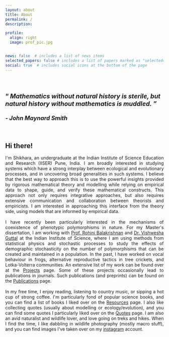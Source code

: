 ```yaml
---
layout: about
title: About
permalink: /
description:

profile:
  align: right
  image: prof_pic.jpg


news: false  # includes a list of news items
selected_papers: false # includes a list of papers marked as "selected={true}"
social: true  # includes social icons at the bottom of the page
---
```

<!---
<blockquote>
Mathematics without natural history is sterile, but natural history without mathematics is muddled.
<cite style="text-align: right"> - John Maynard Smith </cite>
</blockquote>
--->

<h1> <span  style="font-size:70%;text-align: justify;width:10%"> <br> &#8220; <i> Mathematics without natural history is sterile, but natural history without mathematics is muddled. &#8221; </i> </span> <br> <cite style="text-align:right-align;font-size: 65%"> <br> - John Maynard Smith </cite> </h1>
<br>
<h2> <b> Hi there! </b> </h2>
<div style="text-align: justify">
I'm Shikhara, an undergraduate at the Indian Institute of Science Education and Research (IISER) Pune, India. I am broadly interested in studying systems which have a strong interplay between ecological and evolutionary processes, and in uncovering broad generalities in such systems. I believe that the best way to approach this is to use the powerful insights provided by rigorous mathematical theory and modelling while relying on empirical data to shape, guide, and verify these mathematical constructs. This approach not only requires integrative approaches, but also requires extensive communication and collaboration between theorists and empiricists. I am interested in approaching this interface from the theory side, using models that are informed by empirical data.<br>
<br>
I have recently been particularly interested in the mechanisms of coexistence of phenotypic polymorphisms in nature. For my Master's dissertation, I am working with <a href = 'https://sites.google.com/view/rohinibalakrishnanlab/home'>Prof. Rohini Balakrishnan</a> and <a href='https://teelabiisc.wordpress.com/'>Dr. Vishwesha Guttal</a> at the Indian Institute of Science, where I am using methods from statistical physics and stochastic processes to study the effects of demographic stochasticity on the number of polymorphisms that can be created and maintained in a population. In the past, I have worked on vocal behaviour in frogs, alternative reproductive tactics in tree crickets, and Lotka-Volterra communities. An extensive list of my work can be found over at the <a href='https://thepandalorian.github.io/projects/'>Projects</a> page. Some of these projects occasionally lead to publications in journals. Such publications (and preprints) can be found on the <a href='https://thepandalorian.github.io/publications/'>Publications</a> page.<br>
<br>
In my free time, I enjoy reading, listening to country music, or sipping a hot cup of strong coffee. I'm particularly fond of popular science books, and you can find a list of books I liked over on the <a href='https://thepandalorian.github.io/resources/'>Resources</a> page. I also like collecting quotes (usually about modelling or ecology/evolution), and you can find some quotes I particularly liked over on the <a href='https://thepandalorian.github.io/Quotes/'>Quotes</a> page. I am also an avid naturalist and wildlife lover, and love going on treks and hikes. When I find the time, I like dabbling in wildlife photography (mostly macro stuff), and you can find images I've taken over on my <a href = "https://www.instagram.com/shikhara_bhat/?hl=en">instagram</a> account.
</div>
